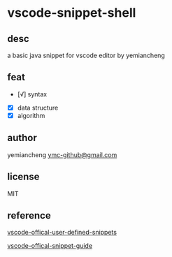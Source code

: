 # vscode-snippet-shell

## desc

a basic java snippet for vscode editor by yemiancheng

## feat
- [√] syntax
- [x] data structure
- [x] algorithm

## author

yemiancheng <ymc-github@gmail.com>

## license

MIT


## reference

[vscode-offical-user-defined-snippets](https://code.visualstudio.com/docs/editor/userdefinedsnippets)

[vscode-offical-snippet-guide](https://code.visualstudio.com/api/language-extensions/snippet-guide)
